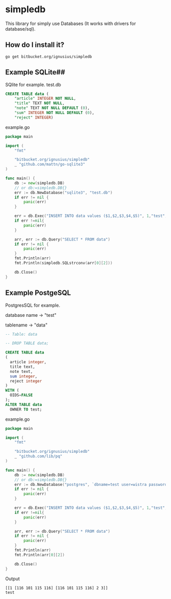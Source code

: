 # simpledb #

This library for simply use Databases (It works with drivers for database/sql).
## How do I install it? ##
```
go get bitbucket.org/ignusius/simpledb
```

## Example SQLite##
SQlite for example.
test.db
```SQL
CREATE TABLE data (
    "article" INTEGER NOT NULL,
    "title" TEXT NOT NULL,
    "note" TEXT NOT NULL DEFAULT (0),
    "sum" INTEGER NOT NULL DEFAULT (0),
	"reject" INTEGER)
```
example.go

```go
package main

import (
	"fmt"

	"bitbucket.org/ignusius/simpledb"
	_ "github.com/mattn/go-sqlite3"
)

func main() {
	db := new(simpledb.DB)
	// or db:=simpledb.DB{}
	err := db.NewDatabase("sqlite3", "test.db")
	if err != nil {
		panic(err)
	}

	err = db.Exec("INSERT INTO data values ($1,$2,$3,$4,$5)", 1,"test","test",2,3)
	if err !=nil{
		panic(err)
	}

	arr, err := db.Query("SELECT * FROM data")
	if err != nil {
		panic(err)
	}
	fmt.Println(arr)
	fmt.Println(simpledb.SQLstrconv(arr[0][2]))

	db.Close()
}
```
## Example PostgeSQL ##
PostgresSQL for example.

database name -> "test"

tablename -> "data"

```SQL
-- Table: data

-- DROP TABLE data;

CREATE TABLE data
(
  article integer,
  title text,
  note text,
  sum integer,
  reject integer
)
WITH (
  OIDS=FALSE
);
ALTER TABLE data
  OWNER TO test;
```
example.go
```go
package main

import (
	"fmt"

	"bitbucket.org/ignusius/simpledb"
	_ "github.com/lib/pq"
)

func main() {
	db := new(simpledb.DB)
	// or db:=simpledb.DB{}
	err := db.NewDatabase("postgres", `dbname=test user=wistra password=wistrapass host=192.168.27.23 port=5432  sslmode=disable`)
	if err != nil {
		panic(err)
	}

	err = db.Exec("INSERT INTO data values ($1,$2,$3,$4,$5)", 1,"test","test",2,3)
	if err !=nil{
		panic(err)
	}

	arr, err := db.Query("SELECT * FROM data")
	if err != nil {
		panic(err)
	}
	fmt.Println(arr)
	fmt.Println(arr[0][2])

	db.Close()
}
```


Output
```
[[1 [116 101 115 116] [116 101 115 116] 2 3]]
test
```